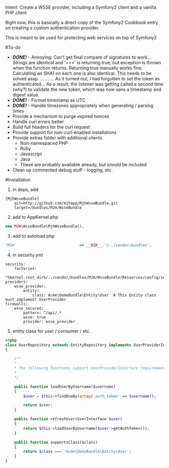Intent: Create a WSSE provider, including a Symfony2 client and a vanilla PHP client

Right now, this is basically a direct copy of the Symfony2 Cookbook entry on creating a custom authentication provider.

This is meant to be used for protecting web services on top of Symfony2

#To-do

 * _**DONE!**_ - Annoying: Can't get final compare of signatures to work... Strings are identical and '===' is returning true, but
    exception is thrown when the function returns.   Returning true manually works fine.  Calculating an SHA1 on each
    one is also identical.  This needs to be solved asap. ... ... ... As it turned out, I had forgotten to set the token
    as authenticated... As a result, the listener was getting called a second time (why?) to validate the new token,
    which was now sans a timestamp and digest value.
 * _**DONE!**_ - Format timestamp as UTC
 * _**DONE!**_ - Handle timezones appropriately when generating / parsing times
 * Provide a mechanism to purge expired nonces
 * Handle curl errors better
 * Build full headers for the curl request
 * Provide support for non-curl-enabled installations
 * Provide extras folder with additional clients
    * Non-namespaced PHP
    * Ruby
    * Javascript
    * Java
    * These are probably available already, but should be included
  * Clean up commented debug stuff - logging, etc.

#Installation

1.  in deps, add

```
[MjhWsseBundle]
    git=http://github.com/mjhapp/MjhWsseBundle.git
    target=/bundles/MJH/WsseBundle
```
2.  add to AppKernel.php

``` php
new MJH\WsseBundle\MjhWsseBundle(),
```
3.  add to autoload.php

``` php
'MJH'                            => __DIR__.'/../vendor/bundles',
```
4.  in security.yml

``` jinja
security:
    factories:
        - "%kernel.root_dir%/../vendor/bundles/MJH/WsseBundle/Resources/config/security_factories.xml"
providers:
    wsse_provider:
        entity:
            class: Acme\DemoBundle\Entity\User  # This Entity class must implement UserProvider
firewalls:
    wsse_secured:
        pattern: ^/api/.*
        wsse: true
        provider: wsse_provider
```



5.  entity class for user / consumer / etc.

``` php
<?php
class UserRepository extends EntityRepository implements UserProviderInterface
{

    /**
    *
    * The following functions support UserProviderInterfare requirements for WSSE
    *
    */

    public function loadUserByUsername($username)
    {
        $user = $this->findOneBy(array('auth_token' => $username));

        return $user;
    }

    public function refreshUser(UserInterface $user)
    {
        return $this->loadUserByUsername($user->getAuthToken());
    }

    public function supportsClass($class)
    {
        return $class === 'Acme\DemoBundle\Entity\User';
    }
}
```